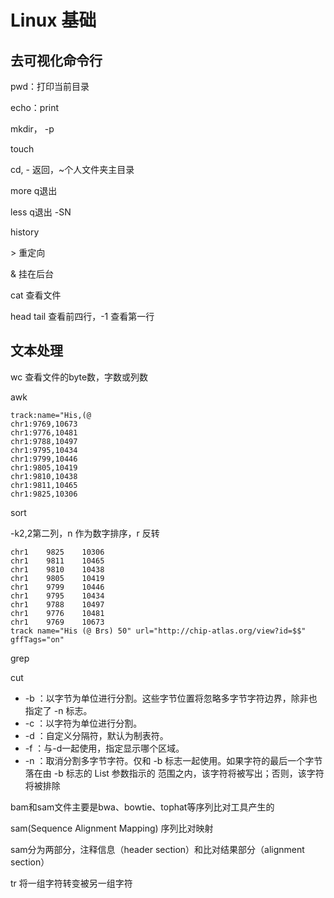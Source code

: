 

# Linux 基础

## 去可视化命令行

pwd：打印当前目录

echo：print

mkdir， -p

touch

cd, - 返回，~个人文件夹主目录

more q退出

less  q退出 -SN

history

\> 重定向

& 挂在后台

cat 查看文件

head tail 查看前四行，-1 查看第一行

## 文本处理

wc 查看文件的byte数，字数或列数

awk

```shell[xwli@mn02 test]$ cut -f 1-3 test.bed |awk '{print $1":"$2","$3}'
track:name="His,(@
chr1:9769,10673
chr1:9776,10481
chr1:9788,10497
chr1:9795,10434
chr1:9799,10446
chr1:9805,10419
chr1:9810,10438
chr1:9811,10465
chr1:9825,10306
```

sort

-k2,2第二列，n 作为数字排序，r 反转

```shell sort -k2,2nr test.bed |cut -f 1-3
chr1	9825	10306
chr1	9811	10465
chr1	9810	10438
chr1	9805	10419
chr1	9799	10446
chr1	9795	10434
chr1	9788	10497
chr1	9776	10481
chr1	9769	10673
track name="His (@ Brs) 50" url="http://chip-atlas.org/view?id=$$" gffTags="on"
```

grep

cut

- -b ：以字节为单位进行分割。这些字节位置将忽略多字节字符边界，除非也指定了 -n 标志。
- -c ：以字符为单位进行分割。
- -d ：自定义分隔符，默认为制表符。
- -f ：与-d一起使用，指定显示哪个区域。
- -n ：取消分割多字节字符。仅和 -b 标志一起使用。如果字符的最后一个字节落在由 -b 标志的 List 参数指示的
  范围之内，该字符将被写出；否则，该字符将被排除

bam和sam文件主要是bwa、bowtie、tophat等序列比对工具产生的

sam(Sequence Alignment Mapping) 序列比对映射

sam分为两部分，注释信息（header section）和比对结果部分（alignment section）

tr 将一组字符转变被另一组字符